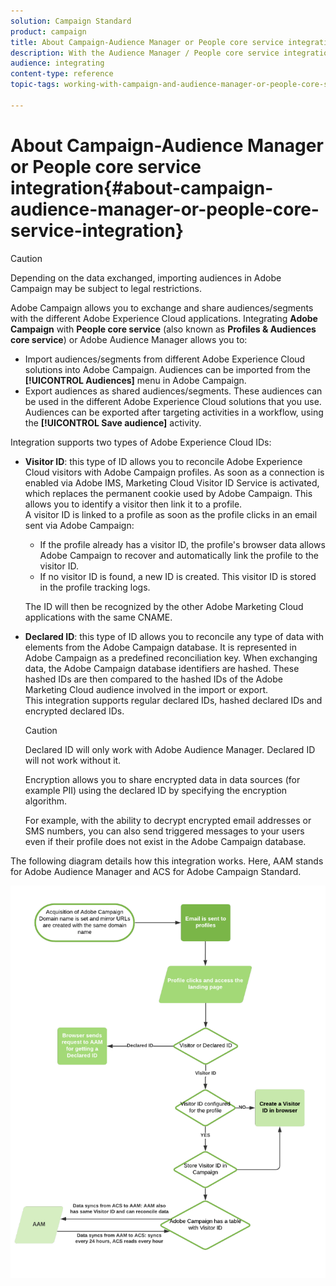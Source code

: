 ```yaml
---
solution: Campaign Standard
product: campaign
title: About Campaign-Audience Manager or People core service integration
description: With the Audience Manager / People core service integration, you can share audiences or segments within the different Adobe Experience Cloud solutions.
audience: integrating
content-type: reference
topic-tags: working-with-campaign-and-audience-manager-or-people-core-service

---
```


# About Campaign-Audience Manager or People core service integration{#about-campaign-audience-manager-or-people-core-service-integration}

>[!CAUTION]
>
>Depending on the data exchanged, importing audiences in Adobe Campaign may be subject to legal restrictions.

Adobe Campaign allows you to exchange and share audiences/segments with the different Adobe Experience Cloud applications. Integrating **Adobe Campaign** with **People core service** (also known as **Profiles & Audiences core service**) or Adobe Audience Manager allows you to:

* Import audiences/segments from different Adobe Experience Cloud solutions into Adobe Campaign. Audiences can be imported from the **[!UICONTROL Audiences]** menu in Adobe Campaign.
* Export audiences as shared audiences/segments. These audiences can be used in the different Adobe Experience Cloud solutions that you use. Audiences can be exported after targeting activities in a workflow, using the **[!UICONTROL Save audience]** activity.

Integration supports two types of Adobe Experience Cloud IDs:

* **Visitor ID**: this type of ID allows you to reconcile Adobe Experience Cloud visitors with Adobe Campaign profiles. As soon as a connection is enabled via Adobe IMS, Marketing Cloud Visitor ID Service is activated, which replaces the permanent cookie used by Adobe Campaign. This allows you to identify a visitor then link it to a profile.
<br>A visitor ID is linked to a profile as soon as the profile clicks in an email sent via Adobe Campaign:
  * If the profile already has a visitor ID, the profile's browser data allows Adobe Campaign to recover and automatically link the profile to the visitor ID.
  * If no visitor ID is found, a new ID is created. This visitor ID is stored in the profile tracking logs.

  The ID will then be recognized by the other Adobe Marketing Cloud applications with the same CNAME.

* **Declared ID**: this type of ID allows you to reconcile any type of data with elements from the Adobe Campaign database. It is represented in Adobe Campaign as a predefined reconciliation key. When exchanging data, the Adobe Campaign database identifiers are hashed. These hashed IDs are then compared to the hashed IDs of the Adobe Marketing Cloud audience involved in the import or export.
<br>This integration supports regular declared IDs, hashed declared IDs and encrypted declared IDs.

  >[!CAUTION]
  >
  >Declared ID will only work with Adobe Audience Manager. Declared ID will not work without it.

  Encryption allows you to share encrypted data in data sources (for example PII) using the declared ID by specifying the encryption algorithm.

  For example, with the ability to decrypt encrypted email addresses or SMS numbers, you can also send triggered messages to your users even if their profile does not exist in the Adobe Campaign database.

The following diagram details how this integration works. Here, AAM stands for Adobe Audience Manager and ACS for Adobe Campaign Standard.

![](assets/aam_diagram.png)